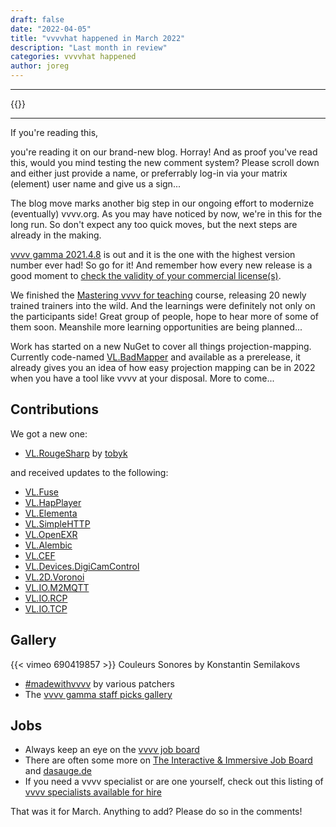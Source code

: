 ```yaml
---
draft: false
date: "2022-04-05"
title: "vvvvhat happened in March 2022"
description: "Last month in review"
categories: vvvvhat happened
author: joreg
---
```


---

{{<previousInCategory text="Previously on vvvv:">}}

---

If you're reading this,

you're reading it on our brand-new blog. Horray! And as proof you've read this, would you mind testing the new comment system? Please scroll down and either just provide a name, or preferrably log-in via your matrix (element) user name and give us a sign...

The blog move marks another big step in our ongoing effort to modernize (eventually) vvvv.org. As you may have noticed by now, we're in this for the long run. So don't expect any too quick moves, but the next steps are already in the making.

[vvvv gamma 2021.4.8](https://thegraybook.vvvv.org/changelog/2021.4.html) is out and it is the one with the highest version number ever had! So go for it! And remember how every new release is a good moment to [check the validity of your commercial license(s)](https://store.vvvv.org/orders).

We finished the [Mastering vvvv for teaching](https://thenodeinstitute.org/mastering-vvvv-for-teaching/) course, releasing 20 newly trained trainers into the wild. And the learnings were definitely not only on the participants side! Great group of people, hope to hear more of some of them soon. Meanshile more learning opportunities are being planned...

Work has started on a new NuGet to cover all things projection-mapping. Currently code-named [VL.BadMapper](https://www.nuget.org/packages/VL.BadMapper) and available as a prerelease, it already gives you an idea of how easy projection mapping can be in 2022 when you have a tool like vvvv at your disposal. More to come...

## Contributions
We got a new one:
* [VL.RougeSharp](https://vvvv.org/contribution/vl.roguesharp) by [tobyk](https://vvvv.org/users/tobyk)

and received updates to the following:
* [VL.Fuse](https://www.nuget.org/packages/VL.Fuse)
* [VL.HapPlayer](https://www.nuget.org/packages/VL.HapPlayer)
* [VL.Elementa](https://www.nuget.org/packages/VL.Elementa)
* [VL.SimpleHTTP](https://www.nuget.org/packages/VL.SimpleHTTP)
* [VL.OpenEXR](https://www.nuget.org/packages/VL.OpenEXR)
* [VL.Alembic](https://www.nuget.org/packages/VL.Alembic)
* [VL.CEF](https://www.nuget.org/packages/VL.CEF)
* [VL.Devices.DigiCamControl](https://www.nuget.org/packages/VL.Devices.DigiCamControl)
* [VL.2D.Voronoi](https://www.nuget.org/packages/VL.2D.Voronoi)
* [VL.IO.M2MQTT](https://www.nuget.org/packages/VL.IO.M2MQTT)
* [VL.IO.RCP](https://www.nuget.org/packages/VL.IO.RCP)
* [VL.IO.TCP](https://www.nuget.org/packages/VL.IO.TCP)

## Gallery
{{< vimeo 690419857 >}}
Couleurs Sonores by Konstantin Semilakovs

* [#madewithvvvv](https://www.picuki.com/tag/madewithvvvv) by various patchers
* The [vvvv gamma staff picks gallery](https://visualprogramming.net/#Showcase)

## Jobs

- Always keep an eye on the [vvvv job board](https://discourse.vvvv.org/c/jobs)
- There are often some more on [The Interactive & Immersive Job Board](https://jobs.interactiveimmersive.io/jobs-2/?s=vvvv&post_type=job_listing&orderby=date) and [dasauge.de](https://dasauge.de/sta/Vvvv/)
- If you need a vvvv specialist or are one yourself, check out this listing of [vvvv specialists available for hire](https://vvvv.org/documentation/vvvv-specialists-available-for-hire)

That was it for March. Anything to add? Please do so in the comments!